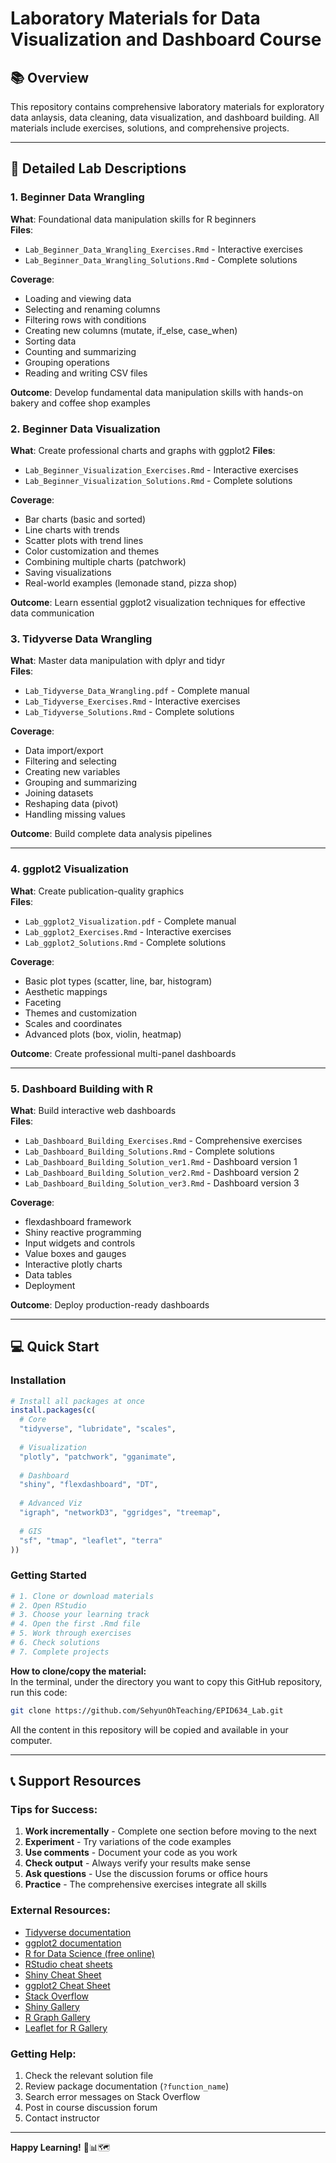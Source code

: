 # Laboratory Materials for Data Visualization and Dashboard Course

## 📚 Overview

This repository contains comprehensive laboratory materials for exploratory
data anlaysis, data cleaning, data visualization, and dashboard building. 
All materials include exercises, solutions, and comprehensive projects.

---

## 📖 Detailed Lab Descriptions

### 1. Beginner Data Wrangling

**What**: Foundational data manipulation skills for R beginners  
**Files**:    
- `Lab_Beginner_Data_Wrangling_Exercises.Rmd` - Interactive exercises    
- `Lab_Beginner_Data_Wrangling_Solutions.Rmd` - Complete solutions   

**Coverage**:    
- Loading and viewing data    
- Selecting and renaming columns    
- Filtering rows with conditions    
- Creating new columns (mutate, if_else, case_when)    
- Sorting data    
- Counting and summarizing    
- Grouping operations    
- Reading and writing CSV files      

**Outcome**: Develop fundamental data manipulation skills with hands-on bakery 
and coffee shop examples

### 2. Beginner Data Visualization

**What**: Create professional charts and graphs with ggplot2 
**Files**:    
- `Lab_Beginner_Visualization_Exercises.Rmd` - Interactive exercises   
- `Lab_Beginner_Visualization_Solutions.Rmd` - Complete solutions   

**Coverage**:    
- Bar charts (basic and sorted)    
- Line charts with trends    
- Scatter plots with trend lines    
- Color customization and themes    
- Combining multiple charts (patchwork)    
- Saving visualizations    
- Real-world examples (lemonade stand, pizza shop)      

**Outcome**: Learn essential ggplot2 visualization techniques for effective data communication

### 3. Tidyverse Data Wrangling

**What**: Master data manipulation with dplyr and tidyr  
**Files**:    
- `Lab_Tidyverse_Data_Wrangling.pdf` - Complete manual   
- `Lab_Tidyverse_Exercises.Rmd` - Interactive exercises   
- `Lab_Tidyverse_Solutions.Rmd` - Complete solutions   

**Coverage**:   
- Data import/export   
- Filtering and selecting   
- Creating new variables   
- Grouping and summarizing   
- Joining datasets   
- Reshaping data (pivot)   
- Handling missing values   

**Outcome**: Build complete data analysis pipelines

---

### 4. ggplot2 Visualization

**What**: Create publication-quality graphics  
**Files**:   
- `Lab_ggplot2_Visualization.pdf` - Complete manual   
- `Lab_ggplot2_Exercises.Rmd` - Interactive exercises   
- `Lab_ggplot2_Solutions.Rmd` - Complete solutions   

**Coverage**:   
- Basic plot types (scatter, line, bar, histogram)   
- Aesthetic mappings   
- Faceting   
- Themes and customization   
- Scales and coordinates   
- Advanced plots (box, violin, heatmap)   

**Outcome**: Create professional multi-panel dashboards

---

### 5. Dashboard Building with R

**What**: Build interactive web dashboards     
**Files**:   
- `Lab_Dashboard_Building_Exercises.Rmd` - Comprehensive exercises   
- `Lab_Dashboard_Building_Solutions.Rmd` - Complete solutions   
- `Lab_Dashboard_Building_Solution_ver1.Rmd` - Dashboard version 1      
- `Lab_Dashboard_Building_Solution_ver2.Rmd` - Dashboard version 2      
- `Lab_Dashboard_Building_Solution_ver3.Rmd` - Dashboard version 3      

**Coverage**:   
- flexdashboard framework   
- Shiny reactive programming   
- Input widgets and controls   
- Value boxes and gauges   
- Interactive plotly charts   
- Data tables   
- Deployment   

**Outcome**: Deploy production-ready dashboards



---

## 💻 Quick Start

### Installation

```r
# Install all packages at once
install.packages(c(
  # Core
  "tidyverse", "lubridate", "scales",
  
  # Visualization
  "plotly", "patchwork", "gganimate",
  
  # Dashboard
  "shiny", "flexdashboard", "DT",
  
  # Advanced Viz
  "igraph", "networkD3", "ggridges", "treemap",
  
  # GIS
  "sf", "tmap", "leaflet", "terra"
))
```

### Getting Started

```r
# 1. Clone or download materials
# 2. Open RStudio
# 3. Choose your learning track
# 4. Open the first .Rmd file
# 5. Work through exercises
# 6. Check solutions
# 7. Complete projects
```

**How to clone/copy the material:**   
In the terminal, under the directory you want to copy this GitHub repository,
run this code:

```bash
git clone https://github.com/SehyunOhTeaching/EPID634_Lab.git
```
All the content in this repository will be copied and available in your computer.


---


## 📞 Support Resources

### Tips for Success:
1. **Work incrementally** - Complete one section before moving to the next
2. **Experiment** - Try variations of the code examples
3. **Use comments** - Document your code as you work
4. **Check output** - Always verify your results make sense
5. **Ask questions** - Use the discussion forums or office hours
6. **Practice** - The comprehensive exercises integrate all skills

### External Resources:
- [Tidyverse documentation](https://www.tidyverse.org/)
- [ggplot2 documentation](https://ggplot2.tidyverse.org/)
- [R for Data Science (free online)](https://r4ds.had.co.nz/)
- [RStudio cheat sheets](https://www.rstudio.com/resources/cheatsheets/)
- [Shiny Cheat Sheet](https://shiny.rstudio.com/images/shiny-cheatsheet.pdf)
- [ggplot2 Cheat Sheet](https://github.com/rstudio/cheatsheets/blob/main/data-visualization.pdf)
- [Stack Overflow](https://stackoverflow.com/questions/tagged/r)
- [Shiny Gallery](https://shiny.rstudio.com/gallery/)
- [R Graph Gallery](https://r-graph-gallery.com/)
- [Leaflet for R Gallery](https://rstudio.github.io/leaflet/)

### Getting Help:
1. Check the relevant solution file
2. Review package documentation (`?function_name`)
3. Search error messages on Stack Overflow
4. Post in course discussion forum
5. Contact instructor

---

**Happy Learning!** 🚀📊🗺️

